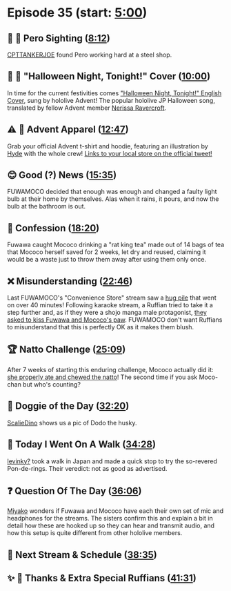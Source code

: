 # Episode 35 (start: [5:00](https://youtu.be/VV4H3SFTb8k?t=5m00s))

## 👀 💜 Pero Sighting ([8:12](https://youtu.be/VV4H3SFTb8k?t=8m12s))

[CPTTANKERJOE](https://twitter.com/CPTTANKERJOEv2/status/1702487834135851171) found Pero working hard at a steel shop.

## 🎃 🎤 "Halloween Night, Tonight!" Cover ([10:00](https://youtu.be/VV4H3SFTb8k?t=10m00s))

In time for the current festivities comes ["Halloween Night, Tonight!" English Cover](https://youtu.be/FqXrBy_FIU0), sung by hololive Advent! The popular hololive JP Halloween song, translated by fellow Advent member [Nerissa Ravercroft](https://www.youtube.com/@NerissaRavencroft).

## ⚠️ 👗 Advent Apparel ([12:47](https://youtu.be/VV4H3SFTb8k?t=12m47s))

Grab your official Advent t-shirt and hoodie, featuring an illustration by [Hyde](https://twitter.com/tabakko/status/1716315008085446730) with the whole crew! [Links to your local store on the official tweet!](https://twitter.com/hololive_En/status/1716295882146988485)

## 😊 Good (?) News ([15:35](https://youtu.be/VV4H3SFTb8k?t=15m35s))

FUWAMOCO decided that enough was enough and changed a faulty light bulb at their home by themselves. Alas when it rains, it pours, and now the bulb at the bathroom is out.

## 🙊 Confession ([18:20](https://youtu.be/VV4H3SFTb8k?t=18m20s))

Fuwawa caught Mococo drinking a "rat king tea" made out of 14 bags of tea that Mococo herself saved for 2 weeks, let dry and reused, claiming it would be a waste just to throw them away after using them only once.

## ❌ Misunderstanding ([22:46](https://youtu.be/VV4H3SFTb8k?t=22m46s))

Last FUWAMOCO's "Convenience Store" stream saw a [hug pile](https://youtu.be/CGfOWj0IZSQ?t=10462) that went on over 40 minutes! Following karaoke stream, a Ruffian tried to take it a step further and, as if they were a shojo manga male protagonist, [they asked to kiss Fuwawa and Mococo's paw](https://youtu.be/xIyBZHUcSZM?t=10673). FUWAMOCO don't want Ruffians to misunderstand that this is perfectly OK as it makes them blush.

## 🏆 Natto Challenge ([25:09](https://youtu.be/VV4H3SFTb8k?t=25m09s))

After 7 weeks of starting this enduring challenge, Mococo actually did it: [she properly ate and chewed the natto](https://youtu.be/VV4H3SFTb8k?t=1820)! The second time if you ask Moco-chan but who's counting?

## 🐶 Doggie of the Day ([32:20](https://youtu.be/VV4H3SFTb8k?t=32m20s))

[ScalieDino](https://twitter.com/DinoScalie/status/1707295227411824889) shows us a pic of Dodo the husky.

## 🚶 Today I Went On A Walk ([34:28](https://youtu.be/VV4H3SFTb8k?t=34m28s))

[levinky?](https://twitter.com/levinky_art/status/1715713078187483457) took a walk in Japan and made a quick stop to try the so-revered Pon-de-rings. Their veredict: not as good as advertised.

## ❓ Question Of The Day ([36:06](https://youtu.be/VV4H3SFTb8k?t=36m06s))

[Miyako](https://twitter.com/MoeMoeMiyako/status/1713476110871384572) wonders if Fuwawa and Mococo have each their own set of mic and headphones for the streams. The sisters confirm this and explain a bit in detail how these are hooked up so they can hear and transmit audio, and how this setup is quite different from other hololive members.

## 📅 Next Stream & Schedule ([38:35](https://youtu.be/VV4H3SFTb8k?t=38m35s))

## ✨ 🐾 Thanks & Extra Special Ruffians ([41:31](https://youtu.be/VV4H3SFTb8k?t=41m31s))
